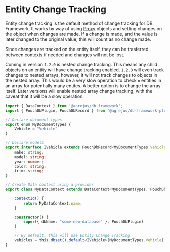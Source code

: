 # Entity Change Tracking

Entity change tracking is the default method of change tracking for DB Framework.  It works by way of using [Proxy](https://developer.mozilla.org/en-US/docs/Web/JavaScript/Reference/Global_Objects/Proxy) objects and setting changes on the object when changes are made.  If a change is made, and the value is later changed to the original value, this will count as no change made.  

Since changes are tracked on the entity itself, they can be trasferred between contexts if needed and changes will not be lost.  

Coming in version `1.2.0` is nested change tracking.  This means any child objects on an entity will have change tracking enabled.  `1.2.0` will even track changes to nested arrays, however, it will not track changes to objects in the nested array.  This would be a very slow operation to check `n` entities in an array for potentially many entites.  A better option is to change the array itself.  Later versions will enable nested array change tracking, with the caveat that it will be a slow operation.

```typescript
import { DataContext } from '@agrejus/db-framework';
import { PouchDbPlugin, PouchDbRecord } from '@agrejus/db-framework-plugin-pouchdb';

// Declare document types
export enum MyDocumentTypes {
    Vehicle = "Vehicle"
}

// Declare models
export interface IVehicle extends PouchDbRecord<MyDocumentTypes.Vehicle> {
    make: string;
    model: string;
    year: number;
    color: string;
    trim: string;
}

// Create Data context using a provider
export class MyDataContext extends DataContext<MyDocumentTypes, PouchDbRecord<MyDocumentTypes>, "_id" | "_rev"> {

    contextId() {
        return MyDataContext.name;
    }

    constructor() {
        super({ dbName: "some-new-database" }, PouchDbPlugin)
    }

    // By default, this will use Entity Change Tracking
    vehicles = this.dbset().default<IVehicle>(MyDocumentTypes.Vehicle).create();
}
```